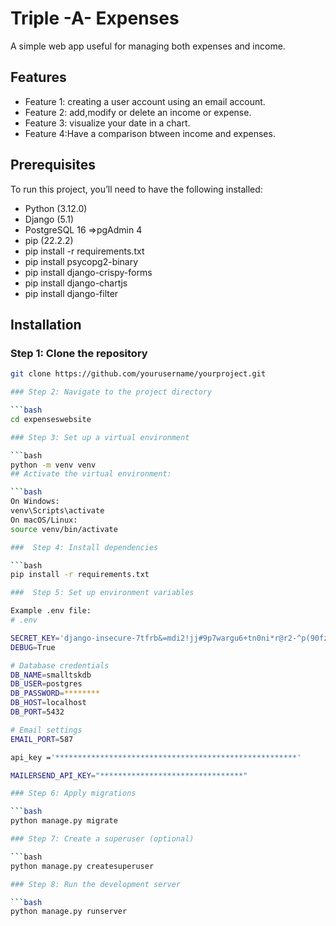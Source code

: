 # Triple -A- Expenses

A simple web app useful for managing both expenses and income.

## Features

- Feature 1: creating a user account using an email account.
- Feature 2: add,modify or delete an income or expense.
- Feature 3: visualize your date in a chart.
- Feature 4:Have a comparison btween income and expenses.

## Prerequisites

To run this project, you’ll need to have the following installed:
- Python (3.12.0)
- Django (5.1)
- PostgreSQL 16 =>pgAdmin 4 
- pip (22.2.2)
- pip install -r requirements.txt
- pip install psycopg2-binary
- pip install django-crispy-forms
- pip install django-chartjs
- pip install django-filter



## Installation

### Step 1: Clone the repository

```bash
git clone https://github.com/yourusername/yourproject.git

### Step 2: Navigate to the project directory

```bash
cd expenseswebsite

### Step 3: Set up a virtual environment

```bash
python -m venv venv
## Activate the virtual environment:

```bash
On Windows:
venv\Scripts\activate
On macOS/Linux:
source venv/bin/activate

###  Step 4: Install dependencies

```bash
pip install -r requirements.txt

###  Step 5: Set up environment variables

Example .env file:
# .env

SECRET_KEY='django-insecure-7tfrb&=mdi2!jj#9p7wargu6+tn0ni*r@r2-^p(90fz)vlht+z'
DEBUG=True

# Database credentials
DB_NAME=smalltskdb
DB_USER=postgres
DB_PASSWORD=********
DB_HOST=localhost
DB_PORT=5432

# Email settings
EMAIL_PORT=587

api_key ='******************************************************'

MAILERSEND_API_KEY="********************************"

### Step 6: Apply migrations

```bash
python manage.py migrate

### Step 7: Create a superuser (optional)

```bash
python manage.py createsuperuser

### Step 8: Run the development server

```bash
python manage.py runserver



